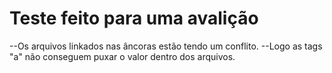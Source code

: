 <h1>Teste feito para uma avalição</h1>
--Os arquivos linkados nas âncoras estão tendo um conflito.
--Logo as  tags "a" não conseguem puxar o valor dentro dos arquivos.
